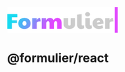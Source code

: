 <a href="https://github.com/vjee/formulier" target="_blank" rel="noopener noreferrer">
	<img width="256" src="https://raw.githubusercontent.com/vjee/formulier/main/.github/formulier-logo.svg" alt="Formulier logo">
</a>

# @formulier/react
